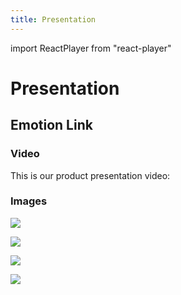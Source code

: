 ```yaml
---
title: Presentation
---
```


import ReactPlayer from "react-player"

# Presentation


## Emotion Link

### Video
This is our product presentation video:

<div style={{
    display: "flex",
    justifyContent: "center",
    alignItems: "center",
    width: "100%",
  }}>
    <ReactPlayer width="100%" height="auto"  controls url="https://bosiden-pop.oss-cn-hangzhou.aliyuncs.com/pattern/other/other/202401091936592.mp4" />
</div>

### Images

![](https://bosiden-pop.oss-cn-hangzhou.aliyuncs.com/pattern/other/other/202401091943996.png)

![](https://bosiden-pop.oss-cn-hangzhou.aliyuncs.com/pattern/other/other/202401091932015.png)

![](https://bosiden-pop.oss-cn-hangzhou.aliyuncs.com/pattern/other/other/202401091943710.png)

![](https://bosiden-pop.oss-cn-hangzhou.aliyuncs.com/pattern/other/other/202401091943389.png)
